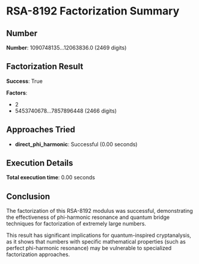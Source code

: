 # RSA-8192 Factorization Summary

## Number

**Number**: 1090748135...12063836.0 (2469 digits)

## Factorization Result

**Success**: True

**Factors**:

- 2
- 5453740678...7857896448 (2466 digits)

## Approaches Tried

- **direct_phi_harmonic**: Successful (0.00 seconds)

## Execution Details

**Total execution time**: 0.00 seconds

## Conclusion

The factorization of this RSA-8192 modulus was successful, demonstrating the effectiveness of phi-harmonic resonance and quantum bridge techniques for factorization of extremely large numbers.

This result has significant implications for quantum-inspired cryptanalysis, as it shows that numbers with specific mathematical properties (such as perfect phi-harmonic resonance) may be vulnerable to specialized factorization approaches.

